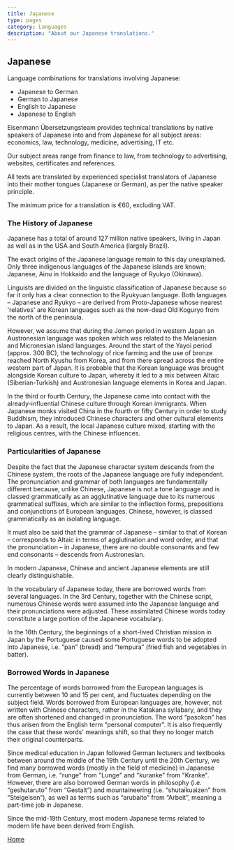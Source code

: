 ```yaml
---
title: Japanese
type: pages
category: Languages
description: "About our Japanese translations."
---
```

## Japanese

Language combinations for translations involving Japanese:
- Japanese to German
- German to Japanese
- English to Japanese
- Japanese to English

Eisenmann Übersetzungsteam provides technical translations by native speakers of Japanese into and from Japanese for all subject areas: economics, law, technology, medicine, advertising, IT etc.

Our subject areas range from finance to law, from technology to advertising, websites, certificates and references.

All texts are translated by experienced specialist translators of Japanese into their mother tongues (Japanese or German), as per the native speaker principle.

The minimum price for a translation is €60, excluding VAT.

### The History of Japanese
Japanese has a total of around 127 million native speakers, living in Japan as well as in the USA and South America (largely Brazil).

The exact origins of the Japanese language remain to this day unexplained. Only three indigenous languages of the Japanese islands are known; Japanese, Ainu in Hokkaido and the language of Ryukyo (Okinawa).

Linguists are divided on the linguistic classification of Japanese because so far it only has a clear connection to the Ryukyuan language. Both languages – Japanese and Ryukyo – are derived from Proto-Japanese whose nearest 'relatives' are Korean languages such as the now-dead Old Koguryo from the north of the peninsula.

However, we assume that during the Jomon period in western Japan an Austronesian language was spoken which was related to the Melanesian and Micronesian island languages. Around the start of the Yayoi period (approx. 300 BC), the technology of rice farming and the use of bronze reached North Kyushu from Korea, and from there spread across the entire western part of Japan. It is probable that the Korean language was brought alongside Korean culture to Japan, whereby it led to a mix between Altaic (Siberian-Turkish) and Austronesian language elements in Korea and Japan.

In the third or fourth Century, the Japanese came into contact with the already-influential Chinese culture through Korean immigrants. When Japanese monks visited China in the fourth or fifty Century in order to study Buddhism, they introduced Chinese characters and other cultural elements to Japan. As a result, the local Japanese culture mixed, starting with the religious centres, with the Chinese influences.

### Particularities of Japanese
Despite the fact that the Japanese character system descends from the Chinese system, the roots of the Japanese language are fully independent. The pronunciation and grammar of both languages are fundamentally different because, unlike Chinese, Japanese is not a tone language and is classed grammatically as an agglutinative language due to its numerous grammatical suffixes, which are similar to the inflection forms, prepositions and conjunctions of European languages. Chinese, however, is classed grammatically as an isolating language.

It must also be said that the grammar of Japanese – similar to that of Korean – corresponds to Altaic in terms of agglutination and word order, and that the pronunciation – in Japanese, there are no double consonants and few end consonants – descends from Austronesian.

In modern Japanese, Chinese and ancient Japanese elements are still clearly distinguishable.

In the vocabulary of Japanese today, there are borrowed words from several languages. In the 3rd Century, together with the Chinese script, numerous Chinese words were assumed into the Japanese language and their pronunciations were adjusted. These assimilated Chinese words today constitute a large portion of the Japanese vocabulary.

In the 16th Century, the beginnings of a short-lived Christian mission in Japan by the Portuguese caused some Portuguese words to be adopted into Japanese, i.e. “pan” (bread) and “tempura” (fried fish and vegetables in batter).

### Borrowed Words in Japanese
The percentage of words borrowed from the European languages is currently between 10 and 15 per cent, and fluctuates depending on the subject field. Words borrowed from European languages are, however, not written with Chinese characters, rather in the Katakana syllabary, and they are often shortened and changed in pronunciation. The word “pasokon” has thus arisen from the English term “personal computer”. It is also frequently the case that these words' meanings shift, so that they no longer match their original counterparts.

Since medical education in Japan followed German lecturers and textbooks between around the middle of the 19th Century until the 20th Century, we find many borrowed words (mostly in the field of medicine) in Japanese from German, i.e. "runge" from "Lunge" and "kuranke" from "Kranke". However, there are also borrowed German words in philosophy (i.e. “geshutaruto” from “Gestalt”) and mountaineering (i.e. “shutaikuaizen” from “Steigeisen”), as well as terms such as “arubaito” from “Arbeit”, meaning a part-time job in Japanese.

Since the mid-19th Century, most modern Japanese terms related to modern life have been derived from English.

[Home](/about/landing)